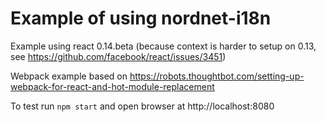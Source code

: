 #  Example of using nordnet-i18n

Example using react 0.14.beta (because context is harder to setup on 0.13, see https://github.com/facebook/react/issues/3451)

Webpack example based on https://robots.thoughtbot.com/setting-up-webpack-for-react-and-hot-module-replacement

To test run `npm start` and open browser at http://localhost:8080